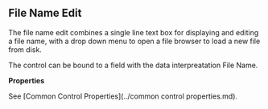 ## File Name Edit

The file name edit combines a single line text box for displaying and editing a file name, with a drop down menu to open a file browser to load a new file from disk.

The control can be bound to a field with the data interpreatation File Name.

**Properties**

See [Common Control Properties](../common control properties.md).